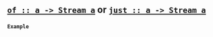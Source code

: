 ## [`of :: a -> Stream a`](https://github.com/cujojs/most/blob/master/lib/source/core.js#L19-L21) or [`just :: a -> Stream a`](https://github.com/cujojs/most/blob/master/lib/source/core.js#L19-L21)

#### `Example`

[](http://jsbin.com/gonogug/embed?js,console)